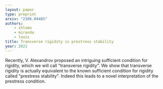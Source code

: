 ```yaml
---
layout: paper
type: preprint
arxiv: "2106.04485"
authors: 
    - shlomo
    - miranda
    - louis
title: Transverse rigidity is prestress stability
year: 2021
---
```


Recently, V. Alexandrov proposed an intriguing sufficient condition for rigidity, which we will call "transverse rigidity". We show that transverse rigidity is actually equivalent to the known sufficient condition for rigidity called "prestress stability". Indeed this leads to a novel interpretation of the prestress condition.
